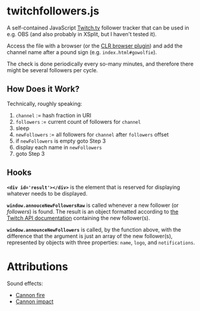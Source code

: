 # twitchfollowers.js

A self-contained JavaScript [Twitch.tv](http://twitch.tv) follower tracker that can be used in
e.g. OBS (and also probably in XSplit, but I haven't tested it).

Access the file with a browser (or the [CLR browser plugin][clr]) and add the channel name after 
a pound sign (e.g. `index.html#gowolfie`).

[clr]: https://obsproject.com/forum/resources/clr-browser-source-plugin.22/

The check is done periodically every so-many minutes, and therefore there might be several followers per
cycle.

## How Does it Work?

Technically, roughly speaking:

1. `channel` := hash fraction in URI
1. `followers` := current count of followers for `channel`
1. sleep
1. `newFollowers` := all followers for `channel` after `followers` offset
1. if `newFollowers` is empty goto Step 3
1. display each name in `newFollowers`
1. goto Step 3

## Hooks

**`<div id='result'></div>`** is the element that is reserved for displaying whatever 
needs to be displayed.

**`window.annouceNewFollowersRaw`** is called whenever a new follower (or _followers_) is found. The result
is an object formatted according to [the Twitch API documentation][doc] containing the new follower(s).

[doc]: https://github.com/justintv/Twitch-API/blob/master/v3_resources/follows.md#get-channelschannelfollows

**`window.announceNewFollowers`** is called, by the function above, with the difference that the
argument is just an array of the new follower(s), represented by objects with three properties: 
`name`, `logo`, and `notifications`.

# Attributions

Sound effects: 

 * [Cannon fire](http://soundbible.com/909-Cannon.html)
 * [Cannon impact](http://soundbible.com/1742-Anvil-Impact-1x.html)
